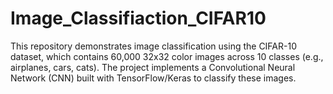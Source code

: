 # Image_Classifiaction_CIFAR10
This repository demonstrates image classification using the CIFAR-10 dataset, which contains 60,000 32x32 color images across 10 classes (e.g., airplanes, cars, cats). The project implements a Convolutional Neural Network (CNN) built with TensorFlow/Keras to classify these images.
